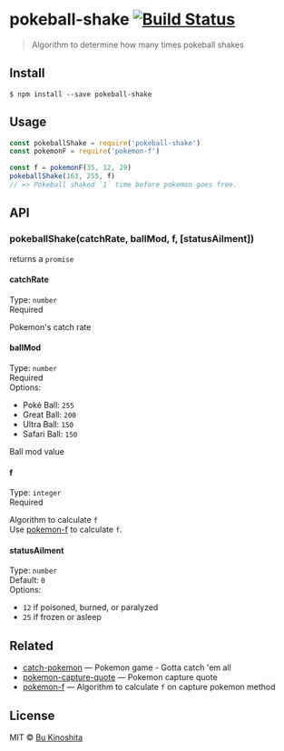 # pokeball-shake [![Build Status](https://travis-ci.org/bukinoshita/pokeball-shake.svg?branch=master)](https://travis-ci.org/bukinoshita/pokeball-shake)

> Algorithm to determine how many times pokeball shakes


## Install

```
$ npm install --save pokeball-shake
```


## Usage
```js
const pokeballShake = require('pokeball-shake')
const pokemonF = require('pokemon-f')

const f = pokemonF(35, 12, 29)
pokeballShake(163, 255, f)
// => Pokeball shaked `1` time before pokemon goes free.
```


## API

### pokeballShake(catchRate, ballMod, f, [statusAilment])

returns a `promise`

#### catchRate

Type: `number`<br/>
Required

Pokemon's catch rate

#### ballMod

Type: `number`<br/>
Required<br/>
Options:
- Poké Ball: `255`
- Great Ball: `200`
- Ultra Ball: `150`
- Safari Ball: `150`

Ball mod value

#### f

Type: `integer`<br/>
Required

Algorithm to calculate `f`<br/>
Use [pokemon-f](https://github.com/bukinoshita/pokemon-f) to calculate `f`.

#### statusAilment

Type: `number`<br/>
Default: `0`<br/>
Options:
- `12` if poisoned, burned, or paralyzed
- `25` if frozen or asleep


## Related

- [catch-pokemon](https://github.com/bukinoshita/catch-pokemon) — Pokemon game - Gotta catch 'em all
- [pokemon-capture-quote](https://github.com/bukinoshita/pokemon-capture-quote) — Pokemon capture quote
- [pokemon-f](https://github.com/bukinoshita/pokeball-shake-quote) — Algorithm to calculate `f` on capture pokemon method


## License

MIT © [Bu Kinoshita](https://bukinoshita.io)
